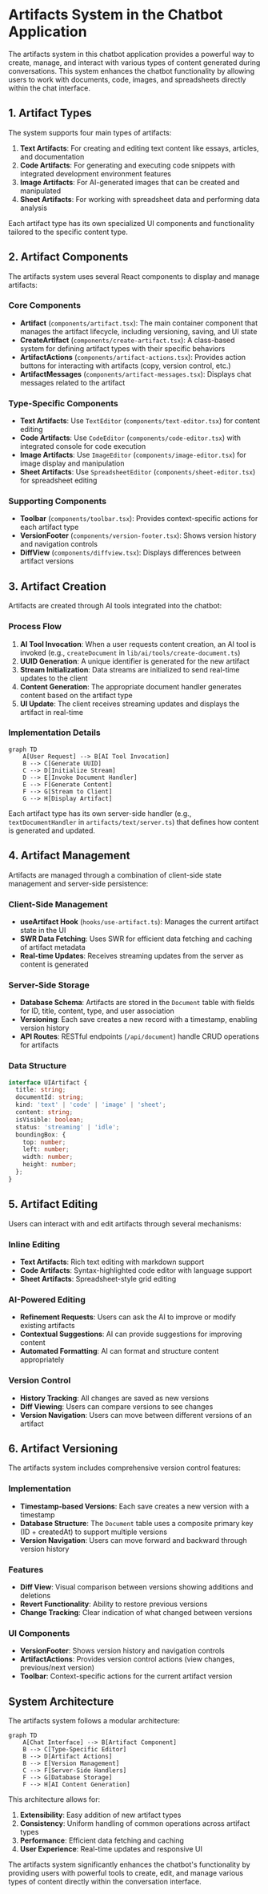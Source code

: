# Artifacts System in the Chatbot Application

The artifacts system in this chatbot application provides a powerful way to create, manage, and interact with various types of content generated during conversations. This system enhances the chatbot functionality by allowing users to work with documents, code, images, and spreadsheets directly within the chat interface.

## 1. Artifact Types

The system supports four main types of artifacts:

1. **Text Artifacts**: For creating and editing text content like essays, articles, and documentation
2. **Code Artifacts**: For generating and executing code snippets with integrated development environment features
3. **Image Artifacts**: For AI-generated images that can be created and manipulated
4. **Sheet Artifacts**: For working with spreadsheet data and performing data analysis

Each artifact type has its own specialized UI components and functionality tailored to the specific content type.

## 2. Artifact Components

The artifacts system uses several React components to display and manage artifacts:

### Core Components
- **Artifact** (`components/artifact.tsx`): The main container component that manages the artifact lifecycle, including versioning, saving, and UI state
- **CreateArtifact** (`components/create-artifact.tsx`): A class-based system for defining artifact types with their specific behaviors
- **ArtifactActions** (`components/artifact-actions.tsx`): Provides action buttons for interacting with artifacts (copy, version control, etc.)
- **ArtifactMessages** (`components/artifact-messages.tsx`): Displays chat messages related to the artifact

### Type-Specific Components
- **Text Artifacts**: Use `TextEditor` (`components/text-editor.tsx`) for content editing
- **Code Artifacts**: Use `CodeEditor` (`components/code-editor.tsx`) with integrated console for code execution
- **Image Artifacts**: Use `ImageEditor` (`components/image-editor.tsx`) for image display and manipulation
- **Sheet Artifacts**: Use `SpreadsheetEditor` (`components/sheet-editor.tsx`) for spreadsheet editing

### Supporting Components
- **Toolbar** (`components/toolbar.tsx`): Provides context-specific actions for each artifact type
- **VersionFooter** (`components/version-footer.tsx`): Shows version history and navigation controls
- **DiffView** (`components/diffview.tsx`): Displays differences between artifact versions

## 3. Artifact Creation

Artifacts are created through AI tools integrated into the chatbot:

### Process Flow
1. **AI Tool Invocation**: When a user requests content creation, an AI tool is invoked (e.g., `createDocument` in `lib/ai/tools/create-document.ts`)
2. **UUID Generation**: A unique identifier is generated for the new artifact
3. **Stream Initialization**: Data streams are initialized to send real-time updates to the client
4. **Content Generation**: The appropriate document handler generates content based on the artifact type
5. **UI Update**: The client receives streaming updates and displays the artifact in real-time

### Implementation Details
```mermaid
graph TD
    A[User Request] --> B[AI Tool Invocation]
    B --> C[Generate UUID]
    C --> D[Initialize Stream]
    D --> E[Invoke Document Handler]
    E --> F[Generate Content]
    F --> G[Stream to Client]
    G --> H[Display Artifact]
```

Each artifact type has its own server-side handler (e.g., `textDocumentHandler` in `artifacts/text/server.ts`) that defines how content is generated and updated.

## 4. Artifact Management

Artifacts are managed through a combination of client-side state management and server-side persistence:

### Client-Side Management
- **useArtifact Hook** (`hooks/use-artifact.ts`): Manages the current artifact state in the UI
- **SWR Data Fetching**: Uses SWR for efficient data fetching and caching of artifact metadata
- **Real-time Updates**: Receives streaming updates from the server as content is generated

### Server-Side Storage
- **Database Schema**: Artifacts are stored in the `Document` table with fields for ID, title, content, type, and user association
- **Versioning**: Each save creates a new record with a timestamp, enabling version history
- **API Routes**: RESTful endpoints (`/api/document`) handle CRUD operations for artifacts

### Data Structure
```typescript
interface UIArtifact {
  title: string;
  documentId: string;
  kind: 'text' | 'code' | 'image' | 'sheet';
  content: string;
  isVisible: boolean;
  status: 'streaming' | 'idle';
  boundingBox: {
    top: number;
    left: number;
    width: number;
    height: number;
  };
}
```

## 5. Artifact Editing

Users can interact with and edit artifacts through several mechanisms:

### Inline Editing
- **Text Artifacts**: Rich text editing with markdown support
- **Code Artifacts**: Syntax-highlighted code editor with language support
- **Sheet Artifacts**: Spreadsheet-style grid editing

### AI-Powered Editing
- **Refinement Requests**: Users can ask the AI to improve or modify existing artifacts
- **Contextual Suggestions**: AI can provide suggestions for improving content
- **Automated Formatting**: AI can format and structure content appropriately

### Version Control
- **History Tracking**: All changes are saved as new versions
- **Diff Viewing**: Users can compare versions to see changes
- **Version Navigation**: Users can move between different versions of an artifact

## 6. Artifact Versioning

The artifacts system includes comprehensive version control features:

### Implementation
- **Timestamp-based Versions**: Each save creates a new version with a timestamp
- **Database Structure**: The `Document` table uses a composite primary key (ID + createdAt) to support multiple versions
- **Version Navigation**: Users can move forward and backward through version history

### Features
- **Diff View**: Visual comparison between versions showing additions and deletions
- **Revert Functionality**: Ability to restore previous versions
- **Change Tracking**: Clear indication of what changed between versions

### UI Components
- **VersionFooter**: Shows version history and navigation controls
- **ArtifactActions**: Provides version control actions (view changes, previous/next version)
- **Toolbar**: Context-specific actions for the current artifact version

## System Architecture

The artifacts system follows a modular architecture:

```mermaid
graph TD
    A[Chat Interface] --> B[Artifact Component]
    B --> C[Type-Specific Editor]
    B --> D[Artifact Actions]
    B --> E[Version Management]
    C --> F[Server-Side Handlers]
    F --> G[Database Storage]
    F --> H[AI Content Generation]
```

This architecture allows for:
1. **Extensibility**: Easy addition of new artifact types
2. **Consistency**: Uniform handling of common operations across artifact types
3. **Performance**: Efficient data fetching and caching
4. **User Experience**: Real-time updates and responsive UI

The artifacts system significantly enhances the chatbot's functionality by providing users with powerful tools to create, edit, and manage various types of content directly within the conversation interface.